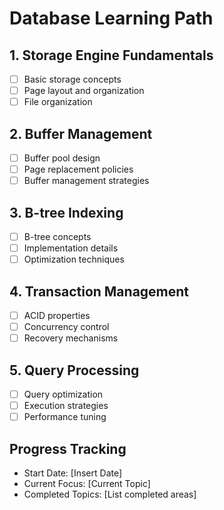 # Database Learning Path

## 1. Storage Engine Fundamentals
- [ ] Basic storage concepts
- [ ] Page layout and organization
- [ ] File organization

## 2. Buffer Management
- [ ] Buffer pool design
- [ ] Page replacement policies
- [ ] Buffer management strategies

## 3. B-tree Indexing
- [ ] B-tree concepts
- [ ] Implementation details
- [ ] Optimization techniques

## 4. Transaction Management
- [ ] ACID properties
- [ ] Concurrency control
- [ ] Recovery mechanisms

## 5. Query Processing
- [ ] Query optimization
- [ ] Execution strategies
- [ ] Performance tuning

## Progress Tracking
- Start Date: [Insert Date]
- Current Focus: [Current Topic]
- Completed Topics: [List completed areas] 
